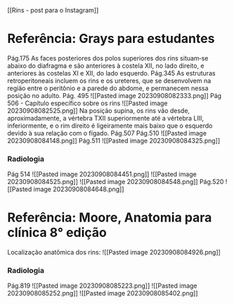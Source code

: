 
[[Rins - post para o Instagram]]
# Referência: Grays para estudantes
Pág.175
	As faces posteriores dos polos superiores dos rins situam‑se abaixo do diafragma e são anteriores à costela XII, no lado direito, e anteriores às costelas XI e XII, do lado esquerdo.
Pág.345
		As estruturas retroperitoneais incluem os rins e os ureteres, que se desenvolvem na região entre o peritônio e a parede do abdome, e permanecem nessa posição no adulto.
Pág. 495
		![[Pasted image 20230908082333.png]]
Pág 506 - Capítulo específico sobre os rins
		![[Pasted image 20230908082525.png]]
		Na posição supina, os rins vão desde, aproximadamente, a vértebra TXII superiormente até a vértebra LIII, inferiormente, e o rim direito é ligeiramente mais baixo que o esquerdo devido à sua relação com o fígado.
Pág.507
Pág.510
	![[Pasted image 20230908084148.png]]
	Pág.511 
		![[Pasted image 20230908084325.png]]
### Radiologia 
Pág 514
		![[Pasted image 20230908084451.png]]
		![[Pasted image 20230908084525.png]]
		![[Pasted image 20230908084548.png]]
	Pág.520
		![[Pasted image 20230908084648.png]]





# Referência: Moore, Anatomia para clínica 8° edição
Localização anatômica dos rins:
	![[Pasted image 20230908084926.png]]
### Radiologia 
Pág.819
	![[Pasted image 20230908085223.png]]
	![[Pasted image 20230908085252.png]]
	![[Pasted image 20230908085402.png]]